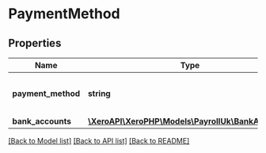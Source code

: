 # PaymentMethod

## Properties
Name | Type | Description | Notes
------------ | ------------- | ------------- | -------------
**payment_method** | **string** | The payment method code | 
**bank_accounts** | [**\XeroAPI\XeroPHP\Models\PayrollUk\BankAccount[]**](BankAccount.md) |  | [optional] 

[[Back to Model list]](../README.md#documentation-for-models) [[Back to API list]](../README.md#documentation-for-api-endpoints) [[Back to README]](../README.md)


